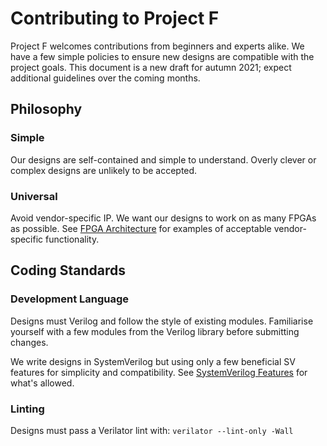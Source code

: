 # Contributing to Project F

Project F welcomes contributions from beginners and experts alike. We have a few simple policies to ensure new designs are compatible with the project goals. This document is a new draft for autumn 2021; expect additional guidelines over the coming months.

## Philosophy 

### Simple

Our designs are self-contained and simple to understand. Overly clever or complex designs are unlikely to be accepted.

### Universal

Avoid vendor-specific IP. We want our designs to work on as many FPGAs as possible. See [FPGA Architecture](README.md#fpga-architecture) for examples of acceptable vendor-specific functionality. 

## Coding Standards

### Development Language

Designs must Verilog and follow the style of existing modules. Familiarise yourself with a few modules from the Verilog library before submitting changes.

We write designs in SystemVerilog but using only a few beneficial SV features for simplicity and compatibility. See [SystemVerilog Features](README.md#systemverilog) for what's allowed.

### Linting

Designs must pass a Verilator lint with: `verilator --lint-only -Wall`
